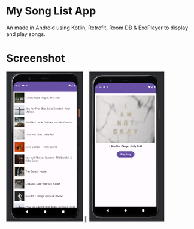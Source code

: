 
# My Song List App

An made in Android using Kotlin, Retrofit, Room DB & ExoPlayer to display and play songs.


# Screenshot

<img src="/ss/songlist.png" height="400px"/> || <img src="/ss/songdetails.png" height="400px"/>

